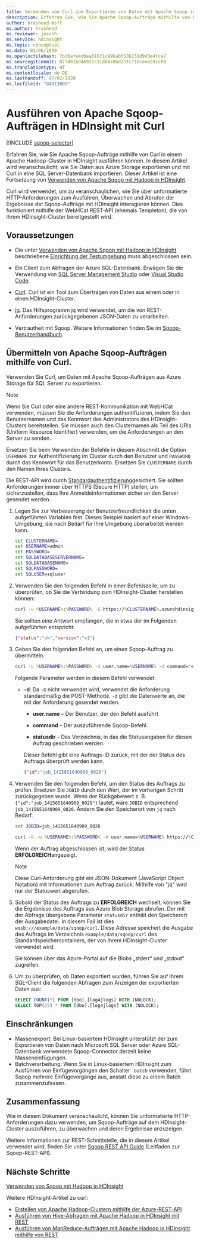 ```yaml
---
title: Verwenden von Curl zum Exportieren von Daten mit Apache Sqoop in Azure HDInsight
description: Erfahren Sie, wie Sie Apache Sqoop-Aufträge mithilfe von Curl remote an Azure HDInsight übermitteln.
author: hrasheed-msft
ms.author: hrasheed
ms.reviewer: jasonh
ms.service: hdinsight
ms.topic: conceptual
ms.date: 01/06/2020
ms.openlocfilehash: 7bd0afe4d0ea01671c996a0f536151d943e4fca7
ms.sourcegitcommit: 877491bd46921c11dd478bd25fc718ceee2dcc08
ms.translationtype: HT
ms.contentlocale: de-DE
ms.lasthandoff: 07/02/2020
ms.locfileid: "84013009"
---
```

# <a name="run-apache-sqoop-jobs-in-hdinsight-with-curl"></a>Ausführen von Apache Sqoop-Aufträgen in HDInsight mit Curl

[!INCLUDE [sqoop-selector](../../../includes/hdinsight-selector-use-sqoop.md)]

Erfahren Sie, wie Sie Apache Sqoop-Aufträge mithilfe von Curl in einem Apache Hadoop-Cluster in HDInsight ausführen können. In diesem Artikel wird veranschaulicht, wie Sie Daten aus Azure Storage exportieren und mit Curl in eine SQL Server-Datenbank importieren. Dieser Artikel ist eine Fortsetzung von [Verwenden von Apache Sqoop mit Hadoop in HDInsight](./hdinsight-use-sqoop.md).

Curl wird verwendet, um zu veranschaulichen, wie Sie über unformatierte HTTP-Anforderungen zum Ausführen, Überwachen und Abrufen der Ergebnisse der Sqoop-Aufträge mit HDInsight interagieren können. Dies funktioniert mithilfe der WebHCat REST-API (ehemals Templeton), die von Ihrem HDInsight-Cluster bereitgestellt wird.

## <a name="prerequisites"></a>Voraussetzungen

* Die unter [Verwenden von Apache Sqoop mit Hadoop in HDInsight](./hdinsight-use-sqoop.md) beschriebene [Einrichtung der Testumgebung](./hdinsight-use-sqoop.md#create-cluster-and-sql-database) muss abgeschlossen sein.

* Ein Client zum Abfragen der Azure SQL-Datenbank. Erwägen Sie die Verwendung von [SQL Server Management Studio](../../azure-sql/database/connect-query-ssms.md) oder [Visual Studio Code](../../azure-sql/database/connect-query-vscode.md).

* [Curl](https://curl.haxx.se/). Curl ist ein Tool zum Übertragen von Daten aus einem oder in einen HDInsight-Cluster.

* [jq](https://stedolan.github.io/jq/). Das Hilfsprogramm jq wird verwendet, um die von REST-Anforderungen zurückgegebenen JSON-Daten zu verarbeiten.

* Vertrautheit mit Sqoop. Weitere Informationen finden Sie im [Sqoop-Benutzerhandbuch](https://sqoop.apache.org/docs/1.4.7/SqoopUserGuide.html).

## <a name="submit-apache-sqoop-jobs-by-using-curl"></a>Übermitteln von Apache Sqoop-Aufträgen mithilfe von Curl.

Verwenden Sie Curl, um Daten mit Apache Sqoop-Aufträgen aus Azure Storage für SQL Server zu exportieren.

> [!NOTE]  
> Wenn Sie Curl oder eine andere REST-Kommunikation mit WebHCat verwenden, müssen Sie die Anforderungen authentifizieren, indem Sie den Benutzernamen und das Kennwort des Administrators des HDInsight-Clusters bereitstellen. Sie müssen auch den Clusternamen als Teil des URIs (Uniform Resource Identifier) verwenden, um die Anforderungen an den Server zu senden.

Ersetzen Sie beim Verwenden der Befehle in diesem Abschnitt die Option `USERNAME` zur Authentifizierung im Cluster durch den Benutzer und `PASSWORD` durch das Kennwort für das Benutzerkonto. Ersetzen Sie `CLUSTERNAME` durch den Namen Ihres Clusters.

Die REST-API wird durch [Standardauthentifizierung](https://en.wikipedia.org/wiki/Basic_access_authentication)gesichert. Sie sollten Anforderungen immer über HTTPS (Secure HTTP) stellen, um sicherzustellen, dass Ihre Anmeldeinformationen sicher an den Server gesendet werden.

1. Legen Sie zur Verbesserung der Benutzerfreundlichkeit die unten aufgeführten Variablen fest. Dieses Beispiel basiert auf einer Windows-Umgebung, die nach Bedarf für Ihre Umgebung überarbeitet werden kann.

    ```cmd
    set CLUSTERNAME=
    set USERNAME=admin
    set PASSWORD=
    set SQLDATABASESERVERNAME=
    set SQLDATABASENAME=
    set SQLPASSWORD=
    set SQLUSER=sqluser
    ```

1. Verwenden Sie den folgenden Befehl in einer Befehlszeile, um zu überprüfen, ob Sie die Verbindung zum HDInsight-Cluster herstellen können:

    ```cmd
    curl -u %USERNAME%:%PASSWORD% -G https://%CLUSTERNAME%.azurehdinsight.net/templeton/v1/status
    ```

    Sie sollten eine Antwort empfangen, die in etwa der im Folgenden aufgeführten entspricht:

    ```json
    {"status":"ok","version":"v1"}
    ```

1. Geben Sie den folgenden Befehl an, um einen Sqoop-Auftrag zu übermitteln:

    ```cmd
    curl -u %USERNAME%:%PASSWORD% -d user.name=%USERNAME% -d command="export --connect jdbc:sqlserver://%SQLDATABASESERVERNAME%.database.windows.net;user=%SQLUSER%@%SQLDATABASESERVERNAME%;password=%PASSWORD%;database=%SQLDATABASENAME% --table log4jlogs --export-dir /example/data/sample.log --input-fields-terminated-by \0x20 -m 1" -d statusdir="wasb:///example/data/sqoop/curl" https://%CLUSTERNAME%.azurehdinsight.net/templeton/v1/sqoop
    ```

    Folgende Parameter werden in diesem Befehl verwendet:

   * **-d**: Da `-G` nicht verwendet wird, verwendet die Anforderung standardmäßig die POST-Methode. `-d` gibt die Datenwerte an, die mit der Anforderung gesendet werden.

       * **user.name** – Der Benutzer, der den Befehl ausführt

       * **command** – Der auszuführende Sqoop-Befehl.

       * **statusdir** – Das Verzeichnis, in das die Statusangaben für diesen Auftrag geschrieben werden.

     Dieser Befehl gibt eine Auftrags-ID zurück, mit der der Status des Auftrags überprüft werden kann.

       ```json
       {"id":"job_1415651640909_0026"}
       ```

1. Verwenden Sie den folgenden Befehl, um den Status des Auftrags zu prüfen. Ersetzen Sie `JOBID` durch den Wert, der im vorherigen Schritt zurückgegeben wurde. Wenn der Rückgabewert z. B. `{"id":"job_1415651640909_0026"}` lautet, wäre `JOBID` entsprechend `job_1415651640909_0026`. Ändern Sie den Speicherort von `jq` nach Bedarf.

    ```cmd
    set JOBID=job_1415651640909_0026

    curl -G -u %USERNAME%:%PASSWORD% -d user.name=%USERNAME% https://%CLUSTERNAME%.azurehdinsight.net/templeton/v1/jobs/%JOBID% | C:\HDI\jq-win64.exe .status.state
    ```

    Wenn der Auftrag abgeschlossen ist, wird der Status **ERFOLGREICH**angezeigt.

   > [!NOTE]  
   > Diese Curl-Anforderung gibt ein JSON-Dokument (JavaScript Object Notation) mit Informationen zum Auftrag zurück. Mithilfe von "jq" wird nur der Statuswert abgerufen.

1. Sobald der Status des Auftrags zu **ERFOLGREICH** wechselt, können Sie die Ergebnisse des Auftrags aus Azure Blob Storage abrufen. Der mit der Abfrage übergebene Parameter `statusdir` enthält den Speicherort der Ausgabedatei. In diesem Fall ist dies `wasb:///example/data/sqoop/curl`. Diese Adresse speichert die Ausgabe des Auftrags im Verzeichnis `example/data/sqoop/curl` des Standardspeichercontainers, der von Ihrem HDInsight-Cluster verwendet wird.

    Sie können über das Azure-Portal auf die Blobs „stderr“ und „stdout“ zugreifen.

1. Um zu überprüfen, ob Daten exportiert wurden, führen Sie auf Ihrem SQL-Client die folgenden Abfragen zum Anzeigen der exportierten Daten aus:

    ```sql
    SELECT COUNT(*) FROM [dbo].[log4jlogs] WITH (NOLOCK);
    SELECT TOP(25) * FROM [dbo].[log4jlogs] WITH (NOLOCK);
    ```

## <a name="limitations"></a>Einschränkungen

* Massenexport: Bei Linux-basiertem HDInsight unterstützt der zum Exportieren von Daten nach Microsoft SQL Server oder Azure SQL-Datenbank verwendete Sqoop-Connector derzeit keine Masseneinfügungen.
* Batchverarbeitung: Wenn Sie in Linux-basiertem HDInsight zum Ausführen von Einfügevorgängen den Schalter `-batch` verwenden, führt Sqoop mehrere Einfügevorgänge aus, anstatt diese zu einem Batch zusammenzufassen.

## <a name="summary"></a>Zusammenfassung

Wie in diesem Dokument veranschaulicht, können Sie unformatierte HTTP-Anforderungen dazu verwenden, um Sqoop-Aufträge auf dem HDInsight-Cluster auszuführen, zu überwachen und deren Ergebnisse anzuzeigen.

Weitere Informationen zur REST-Schnittstelle, die in diesem Artikel verwendet wird, finden Sie unter <a href="https://sqoop.apache.org/docs/1.99.3/RESTAPI.html" target="_blank">Sqoop REST API Guide</a> (Leitfaden zur Sqoop-REST-API).

## <a name="next-steps"></a>Nächste Schritte

[Verwenden von Sqoop mit Hadoop in HDInsight](hdinsight-use-sqoop.md)

Weitere HDInsight-Artikel zu curl:

* [Erstellen von Apache Hadoop-Clustern mithilfe der Azure-REST-API](../hdinsight-hadoop-create-linux-clusters-curl-rest.md)
* [Ausführen von Hive-Abfragen mit Apache Hadoop in HDInsight mit REST](apache-hadoop-use-hive-curl.md)
* [Ausführen von MapReduce-Aufträgen mit Apache Hadoop in HDInsight mithilfe von REST](apache-hadoop-use-mapreduce-curl.md)